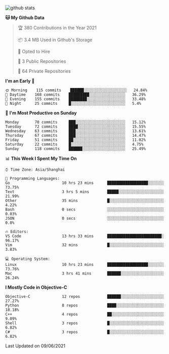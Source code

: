 
![github stats](https://github-readme-stats.vercel.app/api?username=ChesterYue&show_icons=true&count_private=true)

<!-- ![wakatime](https://github-readme-stats.vercel.app/api/wakatime?username=ChesterYue&layout=compact) -->

<!-- ![wakatime](https://github-readme-stats.vercel.app/api/top-langs/?username=ChesterYue&layout=compact) -->

<!--START_SECTION:waka-->
**🐱 My Github Data** 

> 🏆 380 Contributions in the Year 2021
 > 
> 📦 3.4 MB Used in Github's Storage 
 > 
> 💼 Opted to Hire
 > 
> 📜 3 Public Repositories 
 > 
> 🔑 64 Private Repositories  
 > 
**I'm an Early 🐤** 

```text
🌞 Morning    115 commits    ██████░░░░░░░░░░░░░░░░░░░   24.84% 
🌆 Daytime    168 commits    █████████░░░░░░░░░░░░░░░░   36.29% 
🌃 Evening    155 commits    ████████░░░░░░░░░░░░░░░░░   33.48% 
🌙 Night      25 commits     █░░░░░░░░░░░░░░░░░░░░░░░░   5.4%

```
📅 **I'm Most Productive on Sunday** 

```text
Monday       70 commits     ███░░░░░░░░░░░░░░░░░░░░░░   15.12% 
Tuesday      72 commits     ████░░░░░░░░░░░░░░░░░░░░░   15.55% 
Wednesday    63 commits     ███░░░░░░░░░░░░░░░░░░░░░░   13.61% 
Thursday     67 commits     ███░░░░░░░░░░░░░░░░░░░░░░   14.47% 
Friday       51 commits     ██░░░░░░░░░░░░░░░░░░░░░░░   11.02% 
Saturday     22 commits     █░░░░░░░░░░░░░░░░░░░░░░░░   4.75% 
Sunday       118 commits    ██████░░░░░░░░░░░░░░░░░░░   25.49%

```


📊 **This Week I Spent My Time On** 

```text
⌚︎ Time Zone: Asia/Shanghai

💬 Programming Languages: 
Go                       10 hrs 23 mins      ██████████████████░░░░░░░   73.75% 
Text                     3 hrs 5 mins        █████░░░░░░░░░░░░░░░░░░░░   21.99% 
Other                    35 mins             █░░░░░░░░░░░░░░░░░░░░░░░░   4.22% 
Bash                     0 secs              ░░░░░░░░░░░░░░░░░░░░░░░░░   0.03% 
JSON                     0 secs              ░░░░░░░░░░░░░░░░░░░░░░░░░   0.0%

🔥 Editors: 
VS Code                  13 hrs 33 mins      ████████████████████████░   96.17% 
Vim                      32 mins             █░░░░░░░░░░░░░░░░░░░░░░░░   3.83%

💻 Operating System: 
Linux                    10 hrs 23 mins      ██████████████████░░░░░░░   73.76% 
Mac                      3 hrs 41 mins       ██████░░░░░░░░░░░░░░░░░░░   26.24%

```

**I Mostly Code in Objective-C** 

```text
Objective-C              12 repos            ██████░░░░░░░░░░░░░░░░░░░   27.27% 
Python                   8 repos             ████░░░░░░░░░░░░░░░░░░░░░   18.18% 
C++                      4 repos             ██░░░░░░░░░░░░░░░░░░░░░░░   9.09% 
Shell                    3 repos             █░░░░░░░░░░░░░░░░░░░░░░░░   6.82% 
C#                       3 repos             █░░░░░░░░░░░░░░░░░░░░░░░░   6.82%

```



 Last Updated on 09/06/2021
<!--END_SECTION:waka-->